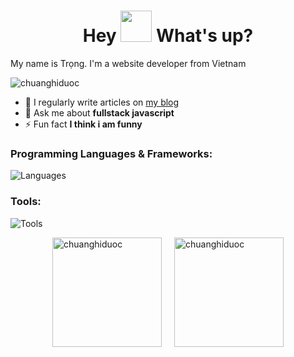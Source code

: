 <h1 align="center"> Hey <img src="https://emojis.slackmojis.com/emojis/images/1577305505/7373/hand_wave.gif?1577305505" width="50" /> What's up?</h1>
<p align="left">My name is Trọng. I'm a website developer from Vietnam</p>

<p align="left"> <img src="https://komarev.com/ghpvc/?username=chuanghiduoc&label=Profile%20views&color=2b74ab&style=flat" alt="chuanghiduoc" /> </p>

- 📝 I regularly write articles on [my blog](https://baotrongit.blogspot.com)
- 💬 Ask me about **fullstack javascript**
- ⚡ Fun fact **I think i am funny**

<!-- Programming Languages -->
<h3 align="left">Programming Languages & Frameworks:</h3>
<p align="left">
  <img src="https://skillicons.dev/icons?i=js,ts,nodejs,react,nestjs,nextjs,tailwind&theme=light" alt="Languages" />
</p>

<!--Tools-->
<h3 align="left">Tools:</h3>
<p align="left">
  <img src="https://skillicons.dev/icons?i=mongodb,redis,mysql,postgres,docker,kubernetes,aws,gcp,azure,jenkins,git,nginx,postman&theme=light" alt="Tools" />
</p>


<div style="display: flex; justify-content: center; align-items: center;">
    <img src="https://github-readme-stats.vercel.app/api/top-langs?username=chuanghiduoc&show_icons=true&locale=en&layout=compact" alt="chuanghiduoc" style="height: 175px; margin-right: 20px;" />
    <img src="https://github-readme-stats.vercel.app/api?username=chuanghiduoc&show_icons=true&locale=en" alt="chuanghiduoc" style="height: 175px;" />
</div>
